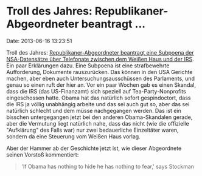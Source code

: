 Troll des Jahres: Republikaner-Abgeordneter beantragt \...
==========================================================

Date: 2013-06-16 13:23:51

Troll des Jahres: [Republikaner-Abgeordneter beantragt eine Subpoena der
NSA-Datensätze über Telefonate zwischen dem Weißen Haus und der
IRS](http://stockman.house.gov/media-center/press-releases/stockman-requests-subpoena-of-nsa-s-white-house-irs-phone-logs).
Ein paar Erklärungen dazu. Eine Subpoena ist eine strafbewehrte
Aufforderung, Dokumente rauszurücken. Das können in den USA Gerichte
machen, aber eben auch Untersuchungsausschüssen des Parlaments, und
genau so einen ruft der hier an. Vor ein paar Wochen gab es einen
Skandal, dass die IRS (das US-Finanzamt) sich speziell auf
Tea-Party-Nonprofits eingeschossen hatte. Obama hat das natürlich sofort
gespindoctort, dass die IRS ja völlig unabhängig arbeite und das sei
auch gut so, aber das sei natürlich schlecht und dem müsse nachgegangen
werden. Das ist ein bisschen untergegangen jetzt bei den anderen
Obama-Skandalen gerade, aber die Vermutung liegt natürlich nahe, dass
das nicht (wie die offizielle \"Aufklärung\" des Falls war) nur zwei
bedauerliche Einzeltäter waren, sondern da eine Steuerung vom Weißen
Haus vorlag.

Aber der Hammer ab der Geschichte jetzt ist, wie dieser Abgeordnete
seinen Vorstoß kommentiert:

> 'If Obama has nothing to hide he has nothing to fear,' says Stockman
